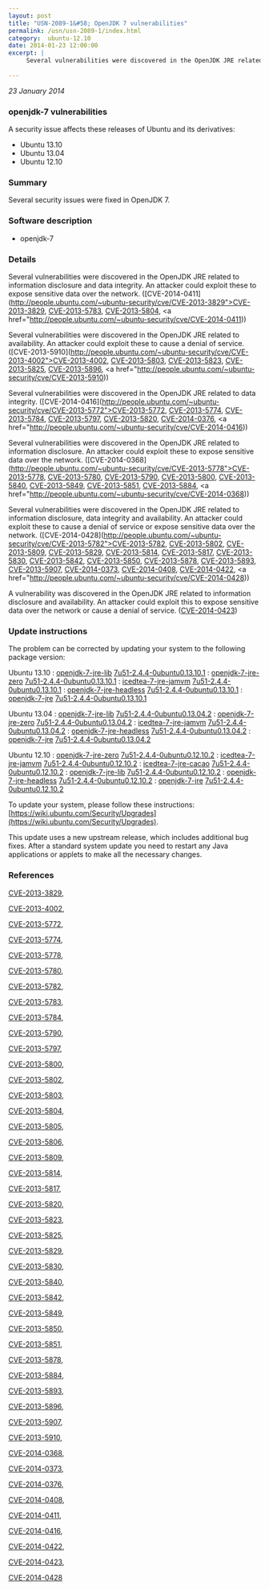 ```yaml
---
layout: post
title: "USN-2089-1&#58; OpenJDK 7 vulnerabilities"
permalink: /usn/usn-2089-1/index.html
category:  ubuntu-12.10
date: 2014-01-23 12:00:00
excerpt: |
     Several vulnerabilities were discovered in the OpenJDK JRE related to information disclosure and data integrity. An attacker could exploit these to expose sensitive data over the network. ([CVE-2014-0411](http://people.ubuntu.com/~ubuntu-security/cve/CVE-2013-3829">CVE-2013-3829</a>, <a href="http://people.ubuntu.com/~ubuntu-security/cve/CVE-2013-5783">CVE-2013-5783</a>, <a href="http://people.ubuntu.com/~ubuntu-security/cve/CVE-2013-5804">CVE-2013-5804</a>, <a href="http://people.ubuntu.com/~ubuntu-security/cve/CVE-2014-0411))
    
--- 
```

 
 

*23 January 2014*

### openjdk-7 vulnerabilities

A security issue affects these releases of Ubuntu and its derivatives:

* Ubuntu 13.10
* Ubuntu 13.04
* Ubuntu 12.10

### Summary

Several security issues were fixed in OpenJDK 7. 

### Software description

* openjdk-7 

### Details

 Several vulnerabilities were discovered in the OpenJDK JRE related to information disclosure and data integrity. An attacker could exploit these to expose sensitive data over the network. ([CVE-2014-0411](http://people.ubuntu.com/~ubuntu-security/cve/CVE-2013-3829">CVE-2013-3829</a>, <a href="http://people.ubuntu.com/~ubuntu-security/cve/CVE-2013-5783">CVE-2013-5783</a>, <a href="http://people.ubuntu.com/~ubuntu-security/cve/CVE-2013-5804">CVE-2013-5804</a>, <a href="http://people.ubuntu.com/~ubuntu-security/cve/CVE-2014-0411))

Several vulnerabilities were discovered in the OpenJDK JRE related to availability. An attacker could exploit these to cause a denial of service. ([CVE-2013-5910](http://people.ubuntu.com/~ubuntu-security/cve/CVE-2013-4002">CVE-2013-4002</a>, <a href="http://people.ubuntu.com/~ubuntu-security/cve/CVE-2013-5803">CVE-2013-5803</a>, <a href="http://people.ubuntu.com/~ubuntu-security/cve/CVE-2013-5823">CVE-2013-5823</a>, <a href="http://people.ubuntu.com/~ubuntu-security/cve/CVE-2013-5825">CVE-2013-5825</a>, <a href="http://people.ubuntu.com/~ubuntu-security/cve/CVE-2013-5896">CVE-2013-5896</a>, <a href="http://people.ubuntu.com/~ubuntu-security/cve/CVE-2013-5910))

Several vulnerabilities were discovered in the OpenJDK JRE related to data integrity. ([CVE-2014-0416](http://people.ubuntu.com/~ubuntu-security/cve/CVE-2013-5772">CVE-2013-5772</a>, <a href="http://people.ubuntu.com/~ubuntu-security/cve/CVE-2013-5774">CVE-2013-5774</a>, <a href="http://people.ubuntu.com/~ubuntu-security/cve/CVE-2013-5784">CVE-2013-5784</a>, <a href="http://people.ubuntu.com/~ubuntu-security/cve/CVE-2013-5797">CVE-2013-5797</a>, <a href="http://people.ubuntu.com/~ubuntu-security/cve/CVE-2013-5820">CVE-2013-5820</a>, <a href="http://people.ubuntu.com/~ubuntu-security/cve/CVE-2014-0376">CVE-2014-0376</a>, <a href="http://people.ubuntu.com/~ubuntu-security/cve/CVE-2014-0416))

Several vulnerabilities were discovered in the OpenJDK JRE related to information disclosure. An attacker could exploit these to expose sensitive data over the network. ([CVE-2014-0368](http://people.ubuntu.com/~ubuntu-security/cve/CVE-2013-5778">CVE-2013-5778</a>, <a href="http://people.ubuntu.com/~ubuntu-security/cve/CVE-2013-5780">CVE-2013-5780</a>, <a href="http://people.ubuntu.com/~ubuntu-security/cve/CVE-2013-5790">CVE-2013-5790</a>, <a href="http://people.ubuntu.com/~ubuntu-security/cve/CVE-2013-5800">CVE-2013-5800</a>, <a href="http://people.ubuntu.com/~ubuntu-security/cve/CVE-2013-5840">CVE-2013-5840</a>, <a href="http://people.ubuntu.com/~ubuntu-security/cve/CVE-2013-5849">CVE-2013-5849</a>, <a href="http://people.ubuntu.com/~ubuntu-security/cve/CVE-2013-5851">CVE-2013-5851</a>, <a href="http://people.ubuntu.com/~ubuntu-security/cve/CVE-2013-5884">CVE-2013-5884</a>, <a href="http://people.ubuntu.com/~ubuntu-security/cve/CVE-2014-0368))

Several vulnerabilities were discovered in the OpenJDK JRE related to information disclosure, data integrity and availability. An attacker could exploit these to cause a denial of service or expose sensitive data over the network. ([CVE-2014-0428](http://people.ubuntu.com/~ubuntu-security/cve/CVE-2013-5782">CVE-2013-5782</a>, <a href="http://people.ubuntu.com/~ubuntu-security/cve/CVE-2013-5802">CVE-2013-5802</a>, <a href="http://people.ubuntu.com/~ubuntu-security/cve/CVE-2013-5809">CVE-2013-5809</a>, <a href="http://people.ubuntu.com/~ubuntu-security/cve/CVE-2013-5829">CVE-2013-5829</a>, <a href="http://people.ubuntu.com/~ubuntu-security/cve/CVE-2013-5814">CVE-2013-5814</a>, <a href="http://people.ubuntu.com/~ubuntu-security/cve/CVE-2013-5817">CVE-2013-5817</a>, <a href="http://people.ubuntu.com/~ubuntu-security/cve/CVE-2013-5830">CVE-2013-5830</a>, <a href="http://people.ubuntu.com/~ubuntu-security/cve/CVE-2013-5842">CVE-2013-5842</a>, <a href="http://people.ubuntu.com/~ubuntu-security/cve/CVE-2013-5850">CVE-2013-5850</a>, <a href="http://people.ubuntu.com/~ubuntu-security/cve/CVE-2013-5878">CVE-2013-5878</a>, <a href="http://people.ubuntu.com/~ubuntu-security/cve/CVE-2013-5893">CVE-2013-5893</a>, <a href="http://people.ubuntu.com/~ubuntu-security/cve/CVE-2013-5907">CVE-2013-5907</a>, <a href="http://people.ubuntu.com/~ubuntu-security/cve/CVE-2014-0373">CVE-2014-0373</a>, <a href="http://people.ubuntu.com/~ubuntu-security/cve/CVE-2014-0408">CVE-2014-0408</a>, <a href="http://people.ubuntu.com/~ubuntu-security/cve/CVE-2014-0422">CVE-2014-0422</a>, <a href="http://people.ubuntu.com/~ubuntu-security/cve/CVE-2014-0428))

A vulnerability was discovered in the OpenJDK JRE related to information disclosure and availability. An attacker could exploit this to expose sensitive data over the network or cause a denial of service. ([CVE-2014-0423](http://people.ubuntu.com/~ubuntu-security/cve/CVE-2014-0423)) 

### Update instructions

The problem can be corrected by updating your system to the following package version:

Ubuntu 13.10
 : [openjdk-7-jre-lib](https://launchpad.net/ubuntu/+source/openjdk-7) <span> [7u51-2.4.4-0ubuntu0.13.10.1](https://launchpad.net/ubuntu/+source/openjdk-7/7u51-2.4.4-0ubuntu0.13.10.1) </span> 
 : [openjdk-7-jre-zero](https://launchpad.net/ubuntu/+source/openjdk-7) <span> [7u51-2.4.4-0ubuntu0.13.10.1](https://launchpad.net/ubuntu/+source/openjdk-7/7u51-2.4.4-0ubuntu0.13.10.1) </span> 
 : [icedtea-7-jre-jamvm](https://launchpad.net/ubuntu/+source/openjdk-7) <span> [7u51-2.4.4-0ubuntu0.13.10.1](https://launchpad.net/ubuntu/+source/openjdk-7/7u51-2.4.4-0ubuntu0.13.10.1) </span> 
 : [openjdk-7-jre-headless](https://launchpad.net/ubuntu/+source/openjdk-7) <span> [7u51-2.4.4-0ubuntu0.13.10.1](https://launchpad.net/ubuntu/+source/openjdk-7/7u51-2.4.4-0ubuntu0.13.10.1) </span> 
 : [openjdk-7-jre](https://launchpad.net/ubuntu/+source/openjdk-7) <span> [7u51-2.4.4-0ubuntu0.13.10.1](https://launchpad.net/ubuntu/+source/openjdk-7/7u51-2.4.4-0ubuntu0.13.10.1) </span> 

Ubuntu 13.04
 : [openjdk-7-jre-lib](https://launchpad.net/ubuntu/+source/openjdk-7) <span> [7u51-2.4.4-0ubuntu0.13.04.2](https://launchpad.net/ubuntu/+source/openjdk-7/7u51-2.4.4-0ubuntu0.13.04.2) </span> 
 : [openjdk-7-jre-zero](https://launchpad.net/ubuntu/+source/openjdk-7) <span> [7u51-2.4.4-0ubuntu0.13.04.2](https://launchpad.net/ubuntu/+source/openjdk-7/7u51-2.4.4-0ubuntu0.13.04.2) </span> 
 : [icedtea-7-jre-jamvm](https://launchpad.net/ubuntu/+source/openjdk-7) <span> [7u51-2.4.4-0ubuntu0.13.04.2](https://launchpad.net/ubuntu/+source/openjdk-7/7u51-2.4.4-0ubuntu0.13.04.2) </span> 
 : [openjdk-7-jre-headless](https://launchpad.net/ubuntu/+source/openjdk-7) <span> [7u51-2.4.4-0ubuntu0.13.04.2](https://launchpad.net/ubuntu/+source/openjdk-7/7u51-2.4.4-0ubuntu0.13.04.2) </span> 
 : [openjdk-7-jre](https://launchpad.net/ubuntu/+source/openjdk-7) <span> [7u51-2.4.4-0ubuntu0.13.04.2](https://launchpad.net/ubuntu/+source/openjdk-7/7u51-2.4.4-0ubuntu0.13.04.2) </span> 

Ubuntu 12.10
 : [openjdk-7-jre-zero](https://launchpad.net/ubuntu/+source/openjdk-7) <span> [7u51-2.4.4-0ubuntu0.12.10.2](https://launchpad.net/ubuntu/+source/openjdk-7/7u51-2.4.4-0ubuntu0.12.10.2) </span> 
 : [icedtea-7-jre-jamvm](https://launchpad.net/ubuntu/+source/openjdk-7) <span> [7u51-2.4.4-0ubuntu0.12.10.2](https://launchpad.net/ubuntu/+source/openjdk-7/7u51-2.4.4-0ubuntu0.12.10.2) </span> 
 : [icedtea-7-jre-cacao](https://launchpad.net/ubuntu/+source/openjdk-7) <span> [7u51-2.4.4-0ubuntu0.12.10.2](https://launchpad.net/ubuntu/+source/openjdk-7/7u51-2.4.4-0ubuntu0.12.10.2) </span> 
 : [openjdk-7-jre-lib](https://launchpad.net/ubuntu/+source/openjdk-7) <span> [7u51-2.4.4-0ubuntu0.12.10.2](https://launchpad.net/ubuntu/+source/openjdk-7/7u51-2.4.4-0ubuntu0.12.10.2) </span> 
 : [openjdk-7-jre-headless](https://launchpad.net/ubuntu/+source/openjdk-7) <span> [7u51-2.4.4-0ubuntu0.12.10.2](https://launchpad.net/ubuntu/+source/openjdk-7/7u51-2.4.4-0ubuntu0.12.10.2) </span> 
 : [openjdk-7-jre](https://launchpad.net/ubuntu/+source/openjdk-7) <span> [7u51-2.4.4-0ubuntu0.12.10.2](https://launchpad.net/ubuntu/+source/openjdk-7/7u51-2.4.4-0ubuntu0.12.10.2) </span> 

To update your system, please follow these instructions: [https://wiki.ubuntu.com/Security/Upgrades](https://wiki.ubuntu.com/Security/Upgrades).

This update uses a new upstream release, which includes additional bug fixes. After a standard system update you need to restart any Java applications or applets to make all the necessary changes. 

### References

 
 [CVE-2013-3829](http://people.ubuntu.com/~ubuntu-security/cve/CVE-2013-3829), 

 [CVE-2013-4002](http://people.ubuntu.com/~ubuntu-security/cve/CVE-2013-4002), 

 [CVE-2013-5772](http://people.ubuntu.com/~ubuntu-security/cve/CVE-2013-5772), 

 [CVE-2013-5774](http://people.ubuntu.com/~ubuntu-security/cve/CVE-2013-5774), 

 [CVE-2013-5778](http://people.ubuntu.com/~ubuntu-security/cve/CVE-2013-5778), 

 [CVE-2013-5780](http://people.ubuntu.com/~ubuntu-security/cve/CVE-2013-5780), 

 [CVE-2013-5782](http://people.ubuntu.com/~ubuntu-security/cve/CVE-2013-5782), 

 [CVE-2013-5783](http://people.ubuntu.com/~ubuntu-security/cve/CVE-2013-5783), 

 [CVE-2013-5784](http://people.ubuntu.com/~ubuntu-security/cve/CVE-2013-5784), 

 [CVE-2013-5790](http://people.ubuntu.com/~ubuntu-security/cve/CVE-2013-5790), 

 [CVE-2013-5797](http://people.ubuntu.com/~ubuntu-security/cve/CVE-2013-5797), 

 [CVE-2013-5800](http://people.ubuntu.com/~ubuntu-security/cve/CVE-2013-5800), 

 [CVE-2013-5802](http://people.ubuntu.com/~ubuntu-security/cve/CVE-2013-5802), 

 [CVE-2013-5803](http://people.ubuntu.com/~ubuntu-security/cve/CVE-2013-5803), 

 [CVE-2013-5804](http://people.ubuntu.com/~ubuntu-security/cve/CVE-2013-5804), 

 [CVE-2013-5805](http://people.ubuntu.com/~ubuntu-security/cve/CVE-2013-5805), 

 [CVE-2013-5806](http://people.ubuntu.com/~ubuntu-security/cve/CVE-2013-5806), 

 [CVE-2013-5809](http://people.ubuntu.com/~ubuntu-security/cve/CVE-2013-5809), 

 [CVE-2013-5814](http://people.ubuntu.com/~ubuntu-security/cve/CVE-2013-5814), 

 [CVE-2013-5817](http://people.ubuntu.com/~ubuntu-security/cve/CVE-2013-5817), 

 [CVE-2013-5820](http://people.ubuntu.com/~ubuntu-security/cve/CVE-2013-5820), 

 [CVE-2013-5823](http://people.ubuntu.com/~ubuntu-security/cve/CVE-2013-5823), 

 [CVE-2013-5825](http://people.ubuntu.com/~ubuntu-security/cve/CVE-2013-5825), 

 [CVE-2013-5829](http://people.ubuntu.com/~ubuntu-security/cve/CVE-2013-5829), 

 [CVE-2013-5830](http://people.ubuntu.com/~ubuntu-security/cve/CVE-2013-5830), 

 [CVE-2013-5840](http://people.ubuntu.com/~ubuntu-security/cve/CVE-2013-5840), 

 [CVE-2013-5842](http://people.ubuntu.com/~ubuntu-security/cve/CVE-2013-5842), 

 [CVE-2013-5849](http://people.ubuntu.com/~ubuntu-security/cve/CVE-2013-5849), 

 [CVE-2013-5850](http://people.ubuntu.com/~ubuntu-security/cve/CVE-2013-5850), 

 [CVE-2013-5851](http://people.ubuntu.com/~ubuntu-security/cve/CVE-2013-5851), 

 [CVE-2013-5878](http://people.ubuntu.com/~ubuntu-security/cve/CVE-2013-5878), 

 [CVE-2013-5884](http://people.ubuntu.com/~ubuntu-security/cve/CVE-2013-5884), 

 [CVE-2013-5893](http://people.ubuntu.com/~ubuntu-security/cve/CVE-2013-5893), 

 [CVE-2013-5896](http://people.ubuntu.com/~ubuntu-security/cve/CVE-2013-5896), 

 [CVE-2013-5907](http://people.ubuntu.com/~ubuntu-security/cve/CVE-2013-5907), 

 [CVE-2013-5910](http://people.ubuntu.com/~ubuntu-security/cve/CVE-2013-5910), 

 [CVE-2014-0368](http://people.ubuntu.com/~ubuntu-security/cve/CVE-2014-0368), 

 [CVE-2014-0373](http://people.ubuntu.com/~ubuntu-security/cve/CVE-2014-0373), 

 [CVE-2014-0376](http://people.ubuntu.com/~ubuntu-security/cve/CVE-2014-0376), 

 [CVE-2014-0408](http://people.ubuntu.com/~ubuntu-security/cve/CVE-2014-0408), 

 [CVE-2014-0411](http://people.ubuntu.com/~ubuntu-security/cve/CVE-2014-0411), 

 [CVE-2014-0416](http://people.ubuntu.com/~ubuntu-security/cve/CVE-2014-0416), 

 [CVE-2014-0422](http://people.ubuntu.com/~ubuntu-security/cve/CVE-2014-0422), 

 [CVE-2014-0423](http://people.ubuntu.com/~ubuntu-security/cve/CVE-2014-0423), 

 [CVE-2014-0428](http://people.ubuntu.com/~ubuntu-security/cve/CVE-2014-0428)
 

